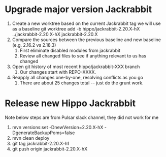 # Upgrade major version Jackrabbit

1. Create a new worktree based on the current Jackrabbit tag we will use as a baseline
git worktree add -b hippo/jackrabbit-2.20.X-hX ../jackrabbit-2.20.X-hX jackrabbit-2.20.X
1. Compare the sources between the previous baseline and new baseline (e.g. 2.16.2 vs 2.18.3)
   1. First eliminate disabled modules from jackrabbit
   1. Review all changed files to see if anything relevant to us has changed
1. Open git history of most recent hippo/jackrabbit-XXX branch
   1. Our changes start with REPO-XXXX.
1. Reapply all changes one-by-one, resolving conflicts as you go
   1. There are about 25 changes total -- just do the grunt work.

# Release new Hippo Jackrabbit
Note below steps are from Pulsar slack channel, they did not work for me

1. mvn versions:set -DnewVersion=2.20.X-hX -DgenerateBackupPoms=false
1. mvn clean deploy
1. git tag jackrabbit-2.20.X-h1
1. git push origin jackrabbit-2.20.X-hX
